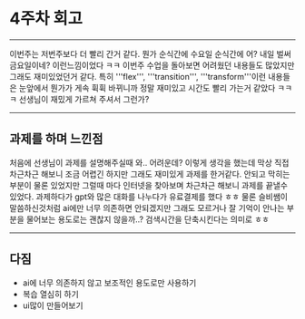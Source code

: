 # 4주차 회고

---

이번주는 저번주보다 더 빨리 간거 같다. 뭔가 순식간에 수요일 순식간에 어? 내일 벌써 금요일이네?
이런느낌이었다 ㅋㅋ 이번주 수업을 돌아보면 어려웠던 내용들도 많았지만 그래도 재미있었던거 같다. 특히 '''flex''', '''transition''', '''transform'''이런 내용들은 눈앞에서 뭔가가 게속 휙휙 바뀌니까 정말 재미있고 시간도 빨리 가는거 같았다 ㅋㅋㅋ 선생님이 재밌게 가르쳐 주셔서 그런가?

---

## 과제를 하며 느낀점

처음에 선생님이 과제를 설명해주실때 와.. 어려운데? 이렇게 생각을 했는데 막상 직접 차근차근 해보니
조금 어렵긴 하지만 그래도 재미있게 과제를 한거같다.
안되고 막히는 부분이 물론 있었지만 그럴때 마다 인터넷을 찾아보며 차근차근 해보니 과제를 끝낼수 있었다. 과제하다가 gpt와 많은 대화를 나누다가 유료결제를 했다 ㅎㅎ 물론 슬비쌤이 말씀하신것처럼 ai에만 너무 의존하면 안되겠지만 그래도 모르거나 잘 기억이 안나는 부분을 물어보는 용도로는 괜찮지 않을까..? 검색시간을 단축시킨다는 의미로 ㅎㅎ

---

## 다짐

- ai에 너무 의존하지 않고 보조적인 용도로만 사용하기
- 복습 열심히 하기
- ui많이 만들어보기
